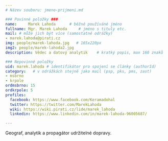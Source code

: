 ```yaml
---
# Název souboru: jmeno-prijmeni.md

### Povinné položky ###
name:     Marek Lahoda  	# běžně používáné jméno
fullname: Mgr. Marek Lahoda  	# jméno s tituly etc.
mail: # může jich být více (samostatné odrážky)
- marek.lahoda@pirati.cz
img: people/marek-lahoda.jpg   # 165x220px
img2: people/marek-lahoda2.jpg
description: Vědec a datový analytik 	# kratký popis, max 160 znaků

### Nepovinné položky
uid: marek.lahoda # identifikátor pro spojení se články (authorId)
category: 	# v odrážkách stejně jako mail (psp, pks, pms, zast)
- msbrno
- krpole
ordmsbrno: 15
ordkrpole: 5
profiles:
  facebook: https://www.facebook.com/Keramadohal
  twitter: https://twitter.com/MarekLahoda
  wiki: https://wiki.pirati.cz/lide/marek_lahoda
  linkedin: https://www.linkedin.com/in/marek-lahoda-96005687/

---
```


Geograf, analytik a propagátor udržitelné dopravy.
